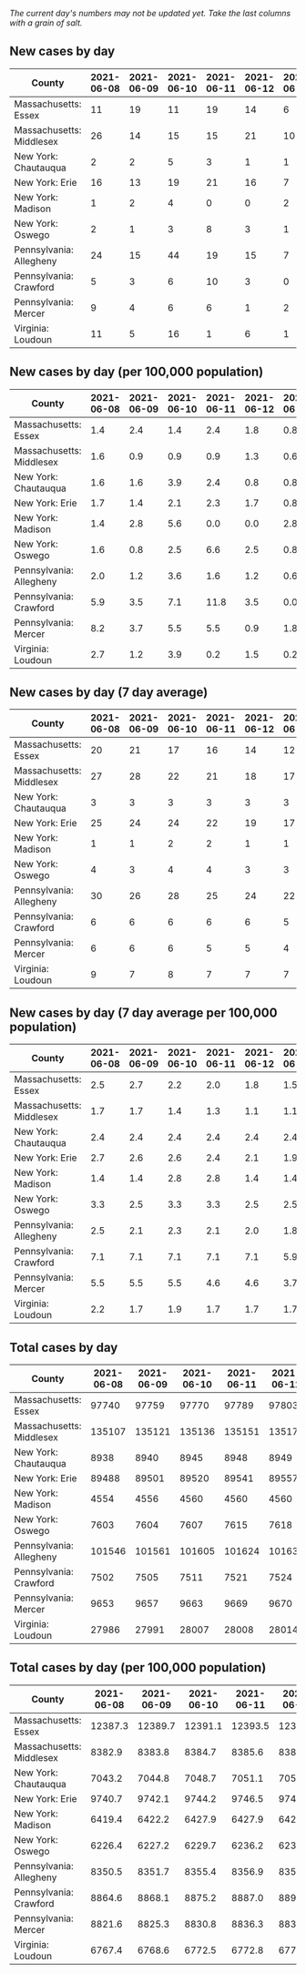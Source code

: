 _The current day's numbers may not be updated yet. Take the last columns with a grain of salt._
## New cases by day

| County | 2021-06-08 | 2021-06-09 | 2021-06-10 | 2021-06-11 | 2021-06-12 | 2021-06-13 | 2021-06-14 |
| --- | --- | --- | --- | --- | --- | --- | --- |
| Massachusetts: Essex | 11 | 19 | 11 | 19 | 14 | 6 |  |
| Massachusetts: Middlesex | 26 | 14 | 15 | 15 | 21 | 10 |  |
| New York: Chautauqua | 2 | 2 | 5 | 3 | 1 | 1 |  |
| New York: Erie | 16 | 13 | 19 | 21 | 16 | 7 |  |
| New York: Madison | 1 | 2 | 4 | 0 | 0 | 2 |  |
| New York: Oswego | 2 | 1 | 3 | 8 | 3 | 1 |  |
| Pennsylvania: Allegheny | 24 | 15 | 44 | 19 | 15 | 7 |  |
| Pennsylvania: Crawford | 5 | 3 | 6 | 10 | 3 | 0 |  |
| Pennsylvania: Mercer | 9 | 4 | 6 | 6 | 1 | 2 |  |
| Virginia: Loudoun | 11 | 5 | 16 | 1 | 6 | 1 |  |

## New cases by day (per 100,000 population)

| County | 2021-06-08 | 2021-06-09 | 2021-06-10 | 2021-06-11 | 2021-06-12 | 2021-06-13 | 2021-06-14 |
| --- | --- | --- | --- | --- | --- | --- | --- |
| Massachusetts: Essex | 1.4 | 2.4 | 1.4 | 2.4 | 1.8 | 0.8 |  |
| Massachusetts: Middlesex | 1.6 | 0.9 | 0.9 | 0.9 | 1.3 | 0.6 |  |
| New York: Chautauqua | 1.6 | 1.6 | 3.9 | 2.4 | 0.8 | 0.8 |  |
| New York: Erie | 1.7 | 1.4 | 2.1 | 2.3 | 1.7 | 0.8 |  |
| New York: Madison | 1.4 | 2.8 | 5.6 | 0.0 | 0.0 | 2.8 |  |
| New York: Oswego | 1.6 | 0.8 | 2.5 | 6.6 | 2.5 | 0.8 |  |
| Pennsylvania: Allegheny | 2.0 | 1.2 | 3.6 | 1.6 | 1.2 | 0.6 |  |
| Pennsylvania: Crawford | 5.9 | 3.5 | 7.1 | 11.8 | 3.5 | 0.0 |  |
| Pennsylvania: Mercer | 8.2 | 3.7 | 5.5 | 5.5 | 0.9 | 1.8 |  |
| Virginia: Loudoun | 2.7 | 1.2 | 3.9 | 0.2 | 1.5 | 0.2 |  |

## New cases by day (7 day average)

| County | 2021-06-08 | 2021-06-09 | 2021-06-10 | 2021-06-11 | 2021-06-12 | 2021-06-13 | 2021-06-14 |
| --- | --- | --- | --- | --- | --- | --- | --- |
| Massachusetts: Essex | 20 | 21 | 17 | 16 | 14 | 12 |  |
| Massachusetts: Middlesex | 27 | 28 | 22 | 21 | 18 | 17 |  |
| New York: Chautauqua | 3 | 3 | 3 | 3 | 3 | 3 |  |
| New York: Erie | 25 | 24 | 24 | 22 | 19 | 17 |  |
| New York: Madison | 1 | 1 | 2 | 2 | 1 | 1 |  |
| New York: Oswego | 4 | 3 | 4 | 4 | 3 | 3 |  |
| Pennsylvania: Allegheny | 30 | 26 | 28 | 25 | 24 | 22 |  |
| Pennsylvania: Crawford | 6 | 6 | 6 | 6 | 6 | 5 |  |
| Pennsylvania: Mercer | 6 | 6 | 6 | 5 | 5 | 4 |  |
| Virginia: Loudoun | 9 | 7 | 8 | 7 | 7 | 7 |  |

## New cases by day (7 day average per 100,000 population)

| County | 2021-06-08 | 2021-06-09 | 2021-06-10 | 2021-06-11 | 2021-06-12 | 2021-06-13 | 2021-06-14 |
| --- | --- | --- | --- | --- | --- | --- | --- |
| Massachusetts: Essex | 2.5 | 2.7 | 2.2 | 2.0 | 1.8 | 1.5 |  |
| Massachusetts: Middlesex | 1.7 | 1.7 | 1.4 | 1.3 | 1.1 | 1.1 |  |
| New York: Chautauqua | 2.4 | 2.4 | 2.4 | 2.4 | 2.4 | 2.4 |  |
| New York: Erie | 2.7 | 2.6 | 2.6 | 2.4 | 2.1 | 1.9 |  |
| New York: Madison | 1.4 | 1.4 | 2.8 | 2.8 | 1.4 | 1.4 |  |
| New York: Oswego | 3.3 | 2.5 | 3.3 | 3.3 | 2.5 | 2.5 |  |
| Pennsylvania: Allegheny | 2.5 | 2.1 | 2.3 | 2.1 | 2.0 | 1.8 |  |
| Pennsylvania: Crawford | 7.1 | 7.1 | 7.1 | 7.1 | 7.1 | 5.9 |  |
| Pennsylvania: Mercer | 5.5 | 5.5 | 5.5 | 4.6 | 4.6 | 3.7 |  |
| Virginia: Loudoun | 2.2 | 1.7 | 1.9 | 1.7 | 1.7 | 1.7 |  |

## Total cases by day

| County | 2021-06-08 | 2021-06-09 | 2021-06-10 | 2021-06-11 | 2021-06-12 | 2021-06-13 | 2021-06-14 |
| --- | --- | --- | --- | --- | --- | --- | --- |
| Massachusetts: Essex | 97740 | 97759 | 97770 | 97789 | 97803 | 97809 |  |
| Massachusetts: Middlesex | 135107 | 135121 | 135136 | 135151 | 135172 | 135182 |  |
| New York: Chautauqua | 8938 | 8940 | 8945 | 8948 | 8949 | 8950 |  |
| New York: Erie | 89488 | 89501 | 89520 | 89541 | 89557 | 89564 |  |
| New York: Madison | 4554 | 4556 | 4560 | 4560 | 4560 | 4562 |  |
| New York: Oswego | 7603 | 7604 | 7607 | 7615 | 7618 | 7619 |  |
| Pennsylvania: Allegheny | 101546 | 101561 | 101605 | 101624 | 101639 | 101646 |  |
| Pennsylvania: Crawford | 7502 | 7505 | 7511 | 7521 | 7524 | 7524 |  |
| Pennsylvania: Mercer | 9653 | 9657 | 9663 | 9669 | 9670 | 9672 |  |
| Virginia: Loudoun | 27986 | 27991 | 28007 | 28008 | 28014 | 28015 |  |

## Total cases by day (per 100,000 population)

| County | 2021-06-08 | 2021-06-09 | 2021-06-10 | 2021-06-11 | 2021-06-12 | 2021-06-13 | 2021-06-14 |
| --- | --- | --- | --- | --- | --- | --- | --- |
| Massachusetts: Essex | 12387.3 | 12389.7 | 12391.1 | 12393.5 | 12395.3 | 12396.0 |  |
| Massachusetts: Middlesex | 8382.9 | 8383.8 | 8384.7 | 8385.6 | 8386.9 | 8387.5 |  |
| New York: Chautauqua | 7043.2 | 7044.8 | 7048.7 | 7051.1 | 7051.8 | 7052.6 |  |
| New York: Erie | 9740.7 | 9742.1 | 9744.2 | 9746.5 | 9748.2 | 9749.0 |  |
| New York: Madison | 6419.4 | 6422.2 | 6427.9 | 6427.9 | 6427.9 | 6430.7 |  |
| New York: Oswego | 6226.4 | 6227.2 | 6229.7 | 6236.2 | 6238.7 | 6239.5 |  |
| Pennsylvania: Allegheny | 8350.5 | 8351.7 | 8355.4 | 8356.9 | 8358.2 | 8358.7 |  |
| Pennsylvania: Crawford | 8864.6 | 8868.1 | 8875.2 | 8887.0 | 8890.6 | 8890.6 |  |
| Pennsylvania: Mercer | 8821.6 | 8825.3 | 8830.8 | 8836.3 | 8837.2 | 8839.0 |  |
| Virginia: Loudoun | 6767.4 | 6768.6 | 6772.5 | 6772.8 | 6774.2 | 6774.5 |  |
